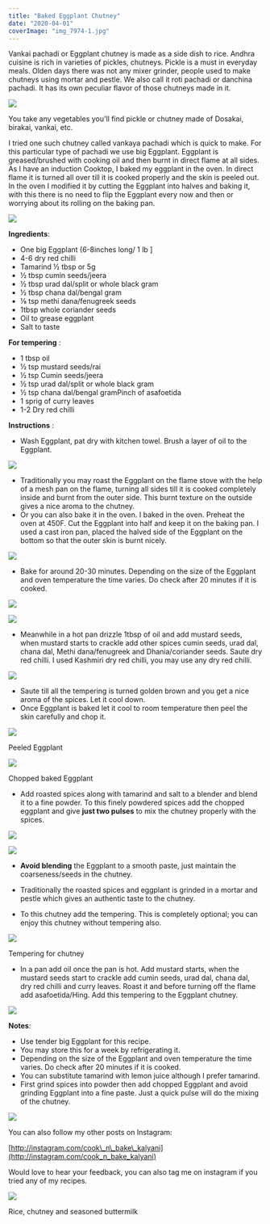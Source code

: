 ```yaml
---
title: "Baked Eggplant Chutney"
date: "2020-04-01"
coverImage: "img_7974-1.jpg"
---
```


Vankai pachadi or Eggplant chutney is made as a side dish to rice. Andhra cuisine is rich in varieties of pickles, chutneys. Pickle is a must in everyday meals. Olden days there was not any mixer grinder, people used to make chutneys using mortar and pestle. We also call it roti pachadi or danchina pachadi. It has its own peculiar flavor of those chutneys made in it.

![](https://cooknbakekalyani.files.wordpress.com/2020/03/img_7981.jpg?w=1024)

You take any vegetables you'll find pickle or chutney made of Dosakai, birakai, vankai, etc. 

I tried one such chutney called vankaya pachadi which is quick to make. For this particular type of pachadi we use big Eggplant. Eggplant is greased/brushed with cooking oil and then burnt in direct flame at all sides. As I have an induction Cooktop, I baked my eggplant in the oven. In direct flame it is turned all over till it is cooked properly and the skin is peeled out. In the oven I modified it by cutting the Eggplant into halves and baking it, with this there is no need to flip the Eggplant every now and then or worrying about its rolling on the baking pan.

![](https://cooknbakekalyani.files.wordpress.com/2020/03/img_7974-2.jpg?w=1024)

**Ingredients**:

- One big Eggplant (6-8inches long/ 1 lb \]
- 4-6 dry red chilli 
- Tamarind ½ tbsp or 5g
- ½ tbsp cumin seeds/jeera 
- ½ tbsp urad dal/split or whole black gram 
- ½ tbsp chana dal/bengal gram
- ⅛ tsp methi dana/fenugreek seeds 
- 1tbsp whole coriander seeds 
- Oil to grease eggplant 
- Salt to taste 

**For tempering** :

- 1 tbsp oil
- ½ tsp mustard seeds/rai
- ½ tsp Cumin seeds/jeera
- ½ tsp urad dal/split or whole black gram
- ½ tsp chana dal/bengal gramPinch of asafoetida
- 1 sprig of curry leaves
- 1-2 Dry red chilli

**Instructions** : 

- Wash Eggplant, pat dry with kitchen towel. Brush a layer of oil to the Eggplant.

![](https://cooknbakekalyani.files.wordpress.com/2020/03/img_7937.jpg?w=1024)

- Traditionally you may roast the Eggplant on the flame stove with the help of a mesh pan on the flame, turning all sides till it is cooked completely inside and burnt from the outer side. This burnt texture on the outside gives a nice aroma to the chutney.
- Or you can also bake it in the oven. I baked in the oven. Preheat the oven at 450F. Cut the Eggplant into half and keep it on the baking pan. I used a cast iron pan, placed the halved side of the Eggplant on the bottom so that the outer skin is burnt nicely.

![](images/img_7938.jpg)

- Bake for around 20-30 minutes. Depending on the size of the Eggplant and oven temperature the time varies. Do check after 20 minutes if it is cooked.

![](https://cooknbakekalyani.files.wordpress.com/2020/03/img_7948.jpg?w=1024)

![](https://cooknbakekalyani.files.wordpress.com/2020/03/img_7946.jpg?w=1024)

- Meanwhile in a hot pan drizzle 1tbsp of oil and add mustard seeds, when mustard starts to crackle add other spices cumin seeds, urad dal, chana dal, Methi dana/fenugreek and Dhania/coriander seeds. Saute dry red chilli. I used Kashmiri dry red chilli, you may use any dry red chilli.

![](https://cooknbakekalyani.files.wordpress.com/2020/03/img_7945.jpg?w=1024)

- Saute till all the tempering is turned golden brown and you get a nice aroma of the spices. Let it cool down.
- Once Eggplant is baked let it cool to room temperature then peel the skin carefully and chop it.

![](https://cooknbakekalyani.files.wordpress.com/2020/03/img_7950.jpg?w=768)

Peeled Eggplant

![](https://cooknbakekalyani.files.wordpress.com/2020/03/img_7951.jpg?w=768)

Chopped baked Eggplant

- Add roasted spices along with tamarind and salt to a blender and blend it to a fine powder. To this finely powdered spices add the chopped eggplant and give **just two pulses** to mix the chutney properly with the spices.

![](https://cooknbakekalyani.files.wordpress.com/2020/03/img_7965.jpg?w=768)

![](https://cooknbakekalyani.files.wordpress.com/2020/03/img_7966.jpg?w=1024)

- **Avoid blending** the Eggplant to a smooth paste, just maintain the coarseness/seeds in the chutney.

- Traditionally the roasted spices and eggplant is grinded in a mortar and pestle which gives an authentic taste to the chutney.
- To this chutney add the tempering. This is completely optional; you can enjoy this chutney without tempering also.

![](https://cooknbakekalyani.files.wordpress.com/2020/03/img_7969-1.jpg?w=768)

Tempering for chutney

- In a pan add oil once the pan is hot. Add mustard starts, when the mustard seeds start to crackle add cumin seeds, urad dal, chana dal, dry red chilli and curry leaves. Roast it and before turning off the flame add asafoetida/Hing. Add this tempering to the Eggplant chutney.

![](https://cooknbakekalyani.files.wordpress.com/2020/03/img_7981-1.jpg?w=1024)

**Notes**: 

- Use tender big Eggplant for this recipe.
- You may store this for a week by refrigerating it.
- Depending on the size of the Eggplant and oven temperature the time varies. Do check after 20 minutes if it is cooked.
- You can substitute tamarind with lemon juice although I prefer tamarind.
- First grind spices into powder then add chopped Eggplant and avoid grinding Eggplant into a fine paste. Just a quick pulse will do the mixing of the chutney.

![](https://cooknbakekalyani.files.wordpress.com/2020/03/img_7974-1.jpg?w=1024)

You can also follow my other posts on Instagram:

[http://instagram.com/cook\_n\_bake\_kalyani](http://instagram.com/cook_n_bake_kalyani)

Would love to hear your feedback, you can also tag me on instagram if you tried any of my recipes.

![](https://cooknbakekalyani.files.wordpress.com/2020/03/img_7994-2.jpg?w=768)

Rice, chutney and seasoned buttermilk
